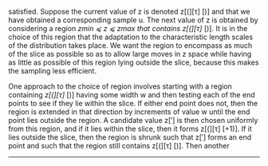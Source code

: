 satisfied. Suppose the current value of z is denoted z[(][τ] [)] and that we have obtained
a corresponding sample u. The next value of z is obtained by considering a region
_zmin ⩽_ _z ⩽_ _zmax that contains z[(][τ]_ [)]. It is in the choice of this region that the adaptation to the characteristic length scales of the distribution takes place. We want the
region to encompass as much of the slice as possible so as to allow large moves in z
space while having as little as possible of this region lying outside the slice, because
this makes the sampling less efficient.

One approach to the choice of region involves starting with a region containing
_z[(][τ]_ [)] having some width w and then testing each of the end points to see if they lie
within the slice. If either end point does not, then the region is extended in that
direction by increments of value w until the end point lies outside the region. A
candidate value z[′] is then chosen uniformly from this region, and if it lies within the
slice, then it forms z[(][τ] [+1)]. If it lies outside the slice, then the region is shrunk such
that z[′] forms an end point and such that the region still contains z[(][τ] [)]. Then another


-----
